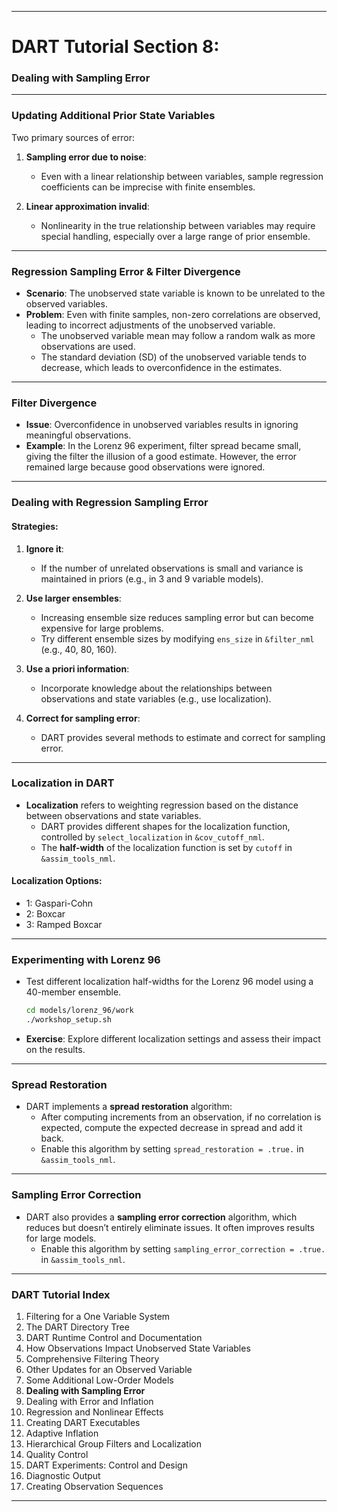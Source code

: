 
---

# DART Tutorial Section 8:  
### Dealing with Sampling Error  

---

### Updating Additional Prior State Variables

Two primary sources of error:

1. **Sampling error due to noise**:  
   - Even with a linear relationship between variables, sample regression coefficients can be imprecise with finite ensembles.
  
2. **Linear approximation invalid**:  
   - Nonlinearity in the true relationship between variables may require special handling, especially over a large range of prior ensemble.

---

### Regression Sampling Error & Filter Divergence

- **Scenario**: The unobserved state variable is known to be unrelated to the observed variables.
- **Problem**: Even with finite samples, non-zero correlations are observed, leading to incorrect adjustments of the unobserved variable.
  - The unobserved variable mean may follow a random walk as more observations are used.
  - The standard deviation (SD) of the unobserved variable tends to decrease, which leads to overconfidence in the estimates.
  
---

### Filter Divergence

- **Issue**: Overconfidence in unobserved variables results in ignoring meaningful observations.
- **Example**: In the Lorenz 96 experiment, filter spread became small, giving the filter the illusion of a good estimate. However, the error remained large because good observations were ignored.

---

### Dealing with Regression Sampling Error

#### Strategies:
1. **Ignore it**:  
   - If the number of unrelated observations is small and variance is maintained in priors (e.g., in 3 and 9 variable models).

2. **Use larger ensembles**:  
   - Increasing ensemble size reduces sampling error but can become expensive for large problems.
   - Try different ensemble sizes by modifying `ens_size` in `&filter_nml` (e.g., 40, 80, 160).

3. **Use a priori information**:  
   - Incorporate knowledge about the relationships between observations and state variables (e.g., use localization).

4. **Correct for sampling error**:  
   - DART provides several methods to estimate and correct for sampling error.

---

### Localization in DART

- **Localization** refers to weighting regression based on the distance between observations and state variables.
  - DART provides different shapes for the localization function, controlled by `select_localization` in `&cov_cutoff_nml`.
  - The **half-width** of the localization function is set by `cutoff` in `&assim_tools_nml`.

#### Localization Options:
- 1: Gaspari-Cohn
- 2: Boxcar
- 3: Ramped Boxcar

---

### Experimenting with Lorenz 96

- Test different localization half-widths for the Lorenz 96 model using a 40-member ensemble.
  ```bash
  cd models/lorenz_96/work
  ./workshop_setup.sh
  ```
- **Exercise**: Explore different localization settings and assess their impact on the results.

---

### Spread Restoration

- DART implements a **spread restoration** algorithm:
  - After computing increments from an observation, if no correlation is expected, compute the expected decrease in spread and add it back.
  - Enable this algorithm by setting `spread_restoration = .true.` in `&assim_tools_nml`.

---

### Sampling Error Correction

- DART also provides a **sampling error correction** algorithm, which reduces but doesn’t entirely eliminate issues. It often improves results for large models.
  - Enable this algorithm by setting `sampling_error_correction = .true.` in `&assim_tools_nml`.

---

### DART Tutorial Index

1. Filtering for a One Variable System
2. The DART Directory Tree
3. DART Runtime Control and Documentation
4. How Observations Impact Unobserved State Variables
5. Comprehensive Filtering Theory
6. Other Updates for an Observed Variable
7. Some Additional Low-Order Models
8. **Dealing with Sampling Error**
9. Dealing with Error and Inflation
10. Regression and Nonlinear Effects
11. Creating DART Executables
12. Adaptive Inflation
13. Hierarchical Group Filters and Localization
14. Quality Control
15. DART Experiments: Control and Design
16. Diagnostic Output
17. Creating Observation Sequences

---

